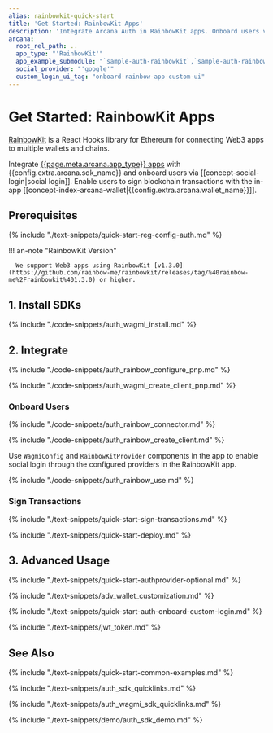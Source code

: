 ```yaml
---
alias: rainbowkit-quick-start
title: 'Get Started: RainbowKit Apps'
description: 'Integrate Arcana Auth in RainbowKit apps. Onboard users via social login. Provide instant access to the in-app Arcana wallet for signing transactions.'
arcana:
  root_rel_path: ..
  app_type: "'RainbowKit'"
  app_example_submodule: "`sample-auth-rainbowkit`,`sample-auth-rainbow-viem`"
  social_provider: "'google'"
  custom_login_ui_tag: "onboard-rainbow-app-custom-ui"
---
```


# Get Started: RainbowKit Apps

[RainbowKit](https://www.rainbowkit.com/) is a React Hooks library for Ethereum for connecting Web3 apps to multiple wallets and chains. 

Integrate [{{page.meta.arcana.app_type}} apps](ttps://www.rainbowkit.com/) with {{config.extra.arcana.sdk_name}} and onboard users via [[concept-social-login|social login]]. Enable users to sign blockchain transactions with the in-app [[concept-index-arcana-wallet|{{config.extra.arcana.wallet_name}}]].

## Prerequisites

{% include "./text-snippets/quick-start-reg-config-auth.md" %}

!!! an-note "RainbowKit Version"

      We support Web3 apps using RainbowKit [v1.3.0](https://github.com/rainbow-me/rainbowkit/releases/tag/%40rainbow-me%2Frainbowkit%401.3.0) or higher.

## 1. Install SDKs

{% include "./code-snippets/auth_wagmi_install.md" %}

## 2. Integrate

{% include "./code-snippets/auth_rainbow_configure_pnp.md" %}

{% include "./code-snippets/auth_wagmi_create_client_pnp.md" %}

### Onboard Users

{% include "./code-snippets/auth_rainbow_connector.md" %}

{% include "./code-snippets/auth_rainbow_create_client.md" %}

Use `WagmiConfig` and `RainbowKitProvider` components in the app to enable social login through the configured providers in the RainbowKit app.

{% include "./code-snippets/auth_rainbow_use.md" %}

### Sign Transactions

{% include "./text-snippets/quick-start-sign-transactions.md" %}

{% include "./text-snippets/quick-start-deploy.md" %}

## 3. Advanced Usage

{% include "./text-snippets/quick-start-authprovider-optional.md" %}

{% include "./text-snippets/adv_wallet_customization.md" %}

{% include "./text-snippets/quick-start-auth-onboard-custom-login.md" %}

{% include "./text-snippets/jwt_token.md" %}

## See Also

{% include "./text-snippets/quick-start-common-examples.md" %}

{% include "./text-snippets/auth_sdk_quicklinks.md" %}

{% include "./text-snippets/auth_wagmi_sdk_quicklinks.md" %}

{% include "./text-snippets/demo/auth_sdk_demo.md" %}
